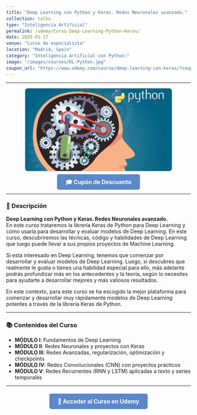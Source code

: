 ```yaml
---
title: "Deep Learning con Python y Keras. Redes Neuronales avanzado."
collection: talks
type: "Inteligencia Artificial"
permalink: /udemy/Curso-Deep-Learning-Python-Keras/
date: 2025-01-17
venue: "Curso de especialista"
location: "Madrid, Spain"
category: "Inteligencia Artificial con Python:"
image: "/images/courses/DL-Python.jpg"
coupon_url: "https://www.udemy.com/course/deep-learning-con-keras/?couponCode=AGO_2025"
---
```


<!-- ✅ Structured Data for SEO -->
<script type="application/ld+json">
{
  "@context": "https://schema.org",
  "@type": "Course",
  "name": "Deep Learning con Python y Keras. Redes Neuronales avanzado.",
  "description": "Curso completo para aprender Deep Learning avanzado con Keras y Python. Diseña y entrena redes neuronales desde cero.",
  "provider": {
    "@type": "Organization",
    "name": "Udemy",
    "sameAs": "https://www.udemy.com"
  },
  "educationalCredentialAwarded": "Certificado de finalización",
  "inLanguage": "es",
  "url": "https://www.udemy.com/course/deep-learning-con-keras/?couponCode=AGO_2025",
  "image": "https://www.manuelcastillo.eu/images/courses/DL-Python.jpg",
  "offers": {
    "@type": "Offer",
    "url": "https://www.udemy.com/course/deep-learning-con-keras/?couponCode=AGO_2025",
    "priceCurrency": "USD",
    "price": "12.00",
    "availability": "https://schema.org/InStock",
    "validFrom": "2025-04-01",
    "category": "Education"
  },
  "hasCourseInstance": {
    "@type": "CourseInstance",
    "name": "Deep Learning con Python y Keras. Redes Neuronales avanzado.",
    "courseMode": "online",
    "courseWorkload": "PT15H",
    "inLanguage": "es",
    "startDate": "2025-01-01",
    "endDate": "2025-12-31",
    "eventAttendanceMode": "https://schema.org/OnlineEventAttendanceMode",
    "eventStatus": "https://schema.org/EventScheduled",
    "location": {
      "@type": "VirtualLocation",
      "url": "https://www.udemy.com"
    },
    "organizer": {
      "@type": "Organization",
      "name": "Udemy",
      "url": "https://www.udemy.com"
    },
    "performer": {
      "@type": "Person",
      "name": "Manuel Castillo-Cara"
    },
    "offers": {
      "@type": "Offer",
      "url": "https://www.udemy.com/course/deep-learning-con-keras/?couponCode=AGO_2025",
      "priceCurrency": "USD",
      "price": "12.00",
      "availability": "https://schema.org/InStock",
      "validFrom": "2025-04-01",
      "category": "Education"
    }
  }
}
</script>


<style>
.boton-udemy {
  background-color: #5a88c9;
  color: white;
  padding: 0.75em 1.5em;
  text-decoration: none !important;
  font-weight: bold;
  border-radius: 5px;
  font-size: 1.1em;
  transition: background-color 0.3s ease;
}
.boton-udemy:hover {
  background-color: #4e7abf;
  text-decoration: none !important;
}
.page__taxonomy {
  display: none !important;
}
</style>

---

<div style="text-align: center;">
  <img src="/images/courses/DL-Python.jpg" alt="Deep Learning con Python" width="400" style="border-radius: 8px; border: 1px solid #ccc; margin-bottom: 1rem;">
</div>

<div style="text-align: center; margin-bottom: 1rem;">
  <a href="https://www.udemy.com/course/deep-learning-con-keras/?couponCode=AGO_2025" target="_blank" class="boton-udemy">
    🎓 Cupón de Descuento
  </a>
</div>

---

### 📘 Descripción

**Deep Learning con Python y Keras. Redes Neuronales avanzado.**  
En este curso trataremos la librería Keras de Python para Deep Learning y cómo usarla para desarrollar y evaluar modelos de Deep Learning. En este curso, descubriremos las técnicas, código y habilidades de Deep Learning que luego puede llevar a sus propios proyectos de Machine Learning. 

Si está interesado en Deep Learning, tenemos que comenzar por desarrollar y evaluar modelos de Deep Learning. Luego, si descubres que realmente le gusta o tienes una habilidad especial para ello, más adelante podrás profundizar más en los antecedentes y la teoría, según lo necesites para ayudarte a desarrollar mejores y más valiosos resultados.

En este contexto, para este curso se ha escogido la mejor plataforma para comenzar y desarrollar muy rápidamente modelos de Deep Learning potentes a través de la librería Keras de Python.

---

### 📚 Contenidos del Curso

- **MÓDULO I**: Fundamentos de Deep Learning  
- **MÓDULO II**: Redes Neuronales y proyectos con Keras  
- **MÓDULO III**: Redes Avanzadas, regularización, optimización y checkpoints  
- **MÓDULO IV**: Redes Convolucionales (CNN) con proyectos prácticos  
- **MÓDULO V**: Redes Recurrentes (RNN y LSTM) aplicadas a texto y series temporales

---

<div style="text-align: center; margin-top: 2rem;">
  <a href="https://www.udemy.com/course/deep-learning-con-keras/?couponCode=AGO_2025" target="_blank" class="boton-udemy">
    🚀 Acceder al Curso en Udemy
  </a>
</div>